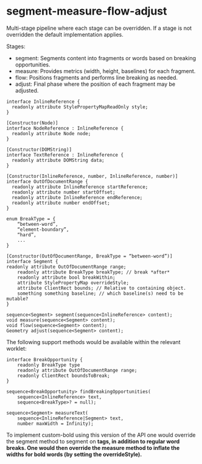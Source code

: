 # segment-measure-flow-adjust

Multi-stage pipeline where each stage can be overridden. If a stage is not overridden the default implementation applies. 

Stages:
- segment: Segments content into fragments or words based on breaking opportunities.
- measure: Provides metrics (width, height, baselines) for each fragment.
- flow: Positions fragments and performs line breaking as needed.
- adjust: Final phase where the position of each fragment may be adjusted.


```
interface InlineReference {
  readonly attribute StylePropertyMapReadOnly style;
}
```

```
[Constructor(Node)]
interface NodeReference : InlineReference {
  readonly attribute Node node;
}
```

```
[Constructor(DOMString)]
interface TextReference : InlineReference {
  readonly attribute DOMString data;
}
```

```
[Constructor(InlineReference, number, InlineReference, number)]
interface OutOfDocumentRange {
  readonly attribute InlineReference startReference;
  readonly attribute number startOffset;
  readonly attribute InlineReference endReference;
  readonly attribute number endOffset;
}
```

```
enum BreakType = {
 	“between-word”,
    “element-boundary”,
    “hard”,
    ...
}
```

```
[Constructor(OutOfDocumentRange, BreakType = “between-word”)]
interface Segment {
readonly attribute OutOfDocumentRange range;
	readonly attribute BreakType breakType; // break *after*
	readonly attribute bool breakWithin;
	attribute StylePropertyMap overrideStyle;
	attribute ClientRect bounds; // Relative to containing object.
	something something baseline; // which baseline(s) need to be mutable?
}
```

```
sequence<Segment> segment(sequence<InlineReference> content);
void measure(sequence<Segment> content);
void flow(sequence<Segment> content);
Geometry adjust(sequence<Segment> content);
```

The following support methods would be available within the relevant worklet:
 
```
interface BreakOpportunity {
    readonly BreakType type
    readonly attribute OutOfDocumentRange range;
    readonly ClientRect boundsToBreak;
}
```

```
sequence<BreakOpportunity> findBreakingOpportunities(
    sequence<InlineReference> text, 
    sequence<BreakType>? = null);
```

```
sequence<Segment> measureText(
    sequence<InlineReference|Segment> text,
    number maxWidth = Infinity);
```
To implement custom-bold using this version of the API one would override the segment method to segment on <b> tags, in addition to regular word breaks. One would then override the measure method to inflate the widths for bold words (by setting the overrideStyle).


